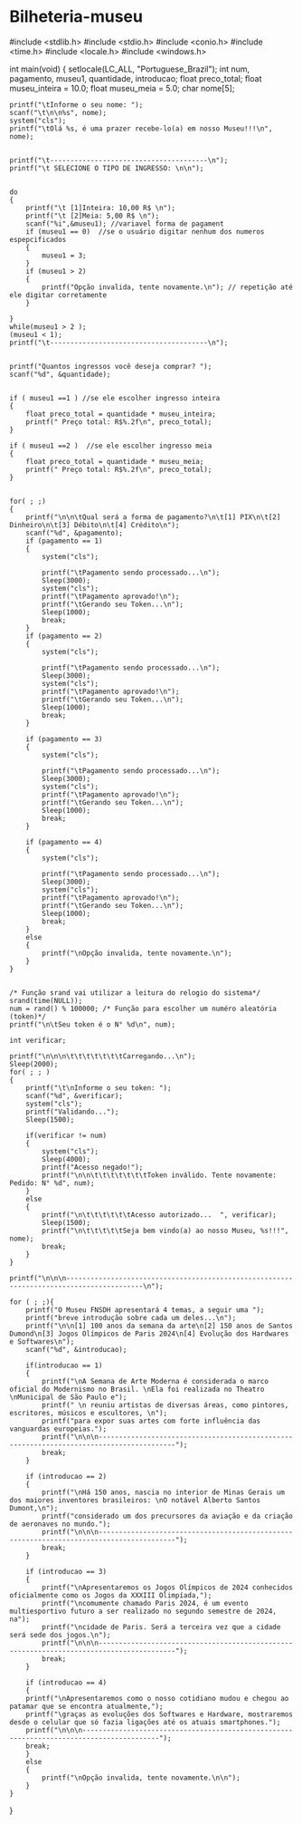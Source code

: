 # Bilheteria-museu

#include <stdlib.h>
#include <stdio.h>
#include <conio.h>
#include <time.h>
#include <locale.h>
#include <windows.h>

int main(void)
{
    setlocale(LC_ALL, "Portuguese_Brazil");
    int  num, pagamento, museu1, quantidade, introducao;
    float preco_total;
    float museu_inteira = 10.0;
    float museu_meia = 5.0;
    char nome[5];

    printf("\tInforme o seu nome: ");
    scanf("\t\n\n%s", nome);
    system("cls");
    printf("\tOlá %s, é uma prazer recebe-lo(a) em nosso Museu!!!\n", nome);


    printf("\t---------------------------------------\n");
    printf("\t SELECIONE O TIPO DE INGRESSO: \n\n");


    do
    {
        printf("\t [1]Inteira: 10,00 R$ \n");
        printf("\t [2]Meia: 5,00 R$ \n");
        scanf("%i",&museu1); //variavel forma de pagament
        if (museu1 == 0)  //se o usuário digitar nenhum dos numeros espepcificados
        {
            museu1 = 3;
        }
        if (museu1 > 2)
        {
            printf("Opção invalida, tente novamente.\n"); // repetição até ele digitar corretamente
        }

    }
    while(museu1 > 2 );
    (museu1 < 1);
    printf("\t---------------------------------------\n");


    printf("Quantos ingressos você deseja comprar? ");
    scanf("%d", &quantidade);


    if ( museu1 ==1 ) //se ele escolher ingresso inteira
    {
        float preco_total = quantidade * museu_inteira;
        printf(" Preço total: R$%.2f\n", preco_total);
    }

    if ( museu1 ==2 )  //se ele escolher ingresso meia
    {
        float preco_total = quantidade * museu_meia;
        printf(" Preço total: R$%.2f\n", preco_total);
    }


    for( ; ;)
    {
        printf("\n\n\tQual será a forma de pagamento?\n\t[1] PIX\n\t[2] Dinheiro\n\t[3] Débito\n\t[4] Crédito\n");
        scanf("%d", &pagamento);
        if (pagamento == 1)
        {
            system("cls");

            printf("\tPagamento sendo processado...\n");
            Sleep(3000);
            system("cls");
            printf("\tPagamento aprovado!\n");
            printf("\tGerando seu Token...\n");
            Sleep(1000);
            break;
        }
        if (pagamento == 2)
        {
            system("cls");

            printf("\tPagamento sendo processado...\n");
            Sleep(3000);
            system("cls");
            printf("\tPagamento aprovado!\n");
            printf("\tGerando seu Token...\n");
            Sleep(1000);
            break;
        }

        if (pagamento == 3)
        {
            system("cls");

            printf("\tPagamento sendo processado...\n");
            Sleep(3000);
            system("cls");
            printf("\tPagamento aprovado!\n");
            printf("\tGerando seu Token...\n");
            Sleep(1000);
            break;
        }

        if (pagamento == 4)
        {
            system("cls");

            printf("\tPagamento sendo processado...\n");
            Sleep(3000);
            system("cls");
            printf("\tPagamento aprovado!\n");
            printf("\tGerando seu Token...\n");
            Sleep(1000);
            break;
        }
        else
        {
            printf("\nOpção invalida, tente novamente.\n");
        }
    }


    /* Função srand vai utilizar a leitura do relogio do sistema*/
    srand(time(NULL));
    num = rand() % 100000; /* Função para escolher um numéro aleatória (token)*/
    printf("\n\tSeu token é o N° %d\n", num);

    int verificar;

    printf("\n\n\n\t\t\t\t\t\t\tCarregando...\n");
    Sleep(2000);
    for( ; ; )
    {
        printf("\t\nInforme o seu token: ");
        scanf("%d", &verificar);
        system("cls");
        printf("Validando...");
        Sleep(1500);

        if(verificar != num)
        {
            system("cls");
            Sleep(4000);
            printf("Acesso negado!");
            printf("\n\n\t\t\t\t\t\t\tToken inválido. Tente novamente:     Pedido: N° %d", num);
        }
        else
        {
            printf("\n\t\t\t\t\t\tAcesso autorizado...  ", verificar);
            Sleep(1500);
            printf("\n\t\t\t\t\tSeja bem vindo(a) ao nosso Museu, %s!!!", nome);
            break;
        }
    }

    printf("\n\n\n-----------------------------------------------------------------------------------------\n");

    for ( ; ;){
        printf("O Museu FNSDH apresentará 4 temas, a seguir uma ");
        printf("breve introdução sobre cada um deles...\n");
        printf("\n\n[1] 100 anos da semana da arte\n[2] 150 anos de Santos Dumond\n[3] Jogos Olímpicos de Paris 2024\n[4] Evolução dos Hardwares e Softwares\n");
        scanf("%d", &introducao);

        if(introducao == 1)
        {
            printf("\nA Semana de Arte Moderna é considerada o marco oficial do Modernismo no Brasil. \nEla foi realizada no Theatro \nMunicipal de São Paulo e");
            printf(" \n reuniu artistas de diversas áreas, como pintores, escritores, músicos e escultores, \n");
            printf("para expor suas artes com forte influência das vanguardas europeias.");
            printf("\n\n\n-----------------------------------------------------------------------------------------");
            break;
        }

        if (introducao == 2)
        {
            printf("\nHá 150 anos, nascia no interior de Minas Gerais um dos maiores inventores brasileiros: \nO notável Alberto Santos Dumont,\n");
            printf("considerado um dos precursores da aviação e da criação de aeronaves no mundo.");
            printf("\n\n\n-----------------------------------------------------------------------------------------");
            break;
        }

        if (introducao == 3)
        {
            printf("\nApresentaremos os Jogos Olímpicos de 2024 conhecidos oficialmente como os Jogos da XXXIII Olimpíada,");
            printf("\ncomumente chamado Paris 2024, é um evento multiesportivo futuro a ser realizado no segundo semestre de 2024, na");
            printf("\ncidade de Paris. Será a terceira vez que a cidade será sede dos jogos.\n");
            printf("\n\n\n-----------------------------------------------------------------------------------------");
            break;
        }

        if (introducao == 4)
        {
        printf("\nApresentaremos como o nosso cotidiano mudou e chegou ao patamar que se encontra atualmente,");
        printf("\graças as evoluções dos Softwares e Hardware, mostraremos desde o celular que só fazia ligações até os atuais smartphones.");
        printf("\n\n\n-----------------------------------------------------------------------------------------");
        break;
        }
        else
        {
            printf("\nOpção invalida, tente novamente.\n\n");
        }
    }

}

